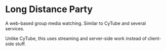Long Distance Party
===================

A web-based group media watching. Similar to CyTube and several services.

Unlike CyTube, this uses streaming and server-side work instead of client-side stuff.

